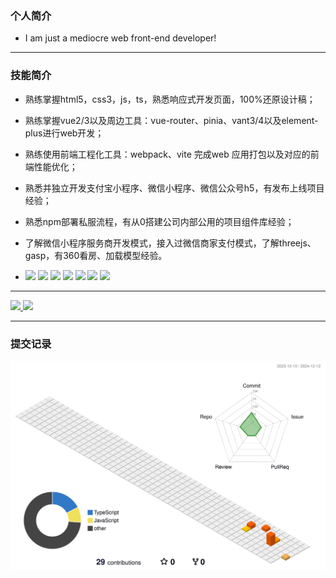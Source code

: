 
### 个人简介
- I am just a mediocre  web front-end developer! 
---

 
### 技能简介
- 熟练掌握html5，css3，js，ts，熟悉响应式开发页面，100%还原设计稿；
- 熟练掌握vue2/3以及周边工具：vue-router、pinia、vant3/4以及element-plus进行web开发；
- 熟练使用前端工程化工具：webpack、vite 完成web 应用打包以及对应的前端性能优化；
- 熟悉并独立开发支付宝小程序、微信小程序、微信公众号h5，有发布上线项目经验；
- 熟悉npm部署私服流程，有从0搭建公司内部公用的项目组件库经验；
- 了解微信小程序服务商开发模式，接入过微信商家支付模式，了解threejs、gasp，有360看房、加载模型经验。

- <p align="left">
  <code><img src="https://cdn.jsdelivr.net/gh/devicons/devicon/icons/typescript/typescript-original.svg" height="25"/></code>
  <code><img  src="https://cdn.jsdelivr.net/gh/devicons/devicon/icons/javascript/javascript-original.svg" height="25"/></code>
  <code><img src="https://cdn.jsdelivr.net/gh/devicons/devicon/icons/nodejs/nodejs-original.svg" height="25"/></code>
  <code><img src="https://cdn.jsdelivr.net/gh/devicons/devicon/icons/react/react-original.svg" height="25"/></code>
  <code><img src="https://cdn.jsdelivr.net/gh/devicons/devicon/icons/vuejs/vuejs-original.svg" height="25"/></code>
  <code><img src="https://cdn.jsdelivr.net/gh/devicons/devicon/icons/nuxtjs/nuxtjs-original.svg" height="25"/></code>
  <code><img src="https://cdn.jsdelivr.net/gh/devicons/devicon/icons/sass/sass-original.svg" height="25"/></code>
</p>

---
<div>
<a href="https://github.com/HealerLu">
  <img height="160" src="https://github-readme-stats.vercel.app/api?username=HealerLu&show_icons=true&theme=radical"/>
</a>

<a href="https://github.com/HealerLu">
  <img height="160" src="https://github-readme-stats.vercel.app/api/top-langs/?username=HealerLu&layout=compact&theme=Gradient&bg_color=30,ff758c,e4efe9&text_color=black&title_color=29323c"/>
</a>
</div>  

---
### 提交记录
![Personal 3D Metrics](./profile-3d-contrib/profile-season-animate.svg)



